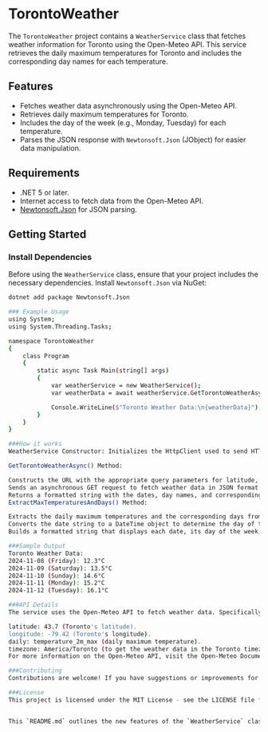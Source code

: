 # TorontoWeather

The `TorontoWeather` project contains a `WeatherService` class that fetches weather information for Toronto using the Open-Meteo API. This service retrieves the daily maximum temperatures for Toronto and includes the corresponding day names for each temperature.

## Features

- Fetches weather data asynchronously using the Open-Meteo API.
- Retrieves daily maximum temperatures for Toronto.
- Includes the day of the week (e.g., Monday, Tuesday) for each temperature.
- Parses the JSON response with `Newtonsoft.Json` (JObject) for easier data manipulation.

## Requirements

- .NET 5 or later.
- Internet access to fetch data from the Open-Meteo API.
- [Newtonsoft.Json](https://www.nuget.org/packages/Newtonsoft.Json/) for JSON parsing.

## Getting Started

### Install Dependencies

Before using the `WeatherService` class, ensure that your project includes the necessary dependencies. Install `Newtonsoft.Json` via NuGet:

```bash
dotnet add package Newtonsoft.Json

### Example Usage
using System;
using System.Threading.Tasks;

namespace TorontoWeather
{
    class Program
    {
        static async Task Main(string[] args)
        {
            var weatherService = new WeatherService();
            var weatherData = await weatherService.GetTorontoWeatherAsync();

            Console.WriteLine($"Toronto Weather Data:\n{weatherData}");
        }
    }
}

###How it works
WeatherService Constructor: Initializes the HttpClient used to send HTTP requests.

GetTorontoWeatherAsync() Method:

Constructs the URL with the appropriate query parameters for latitude, longitude, daily max temperature, and timezone.
Sends an asynchronous GET request to fetch weather data in JSON format.
Returns a formatted string with the dates, day names, and corresponding maximum temperatures.
ExtractMaxTemperaturesAndDays() Method:

Extracts the daily maximum temperatures and the corresponding days from the parsed JSON response.
Converts the date string to a DateTime object to determine the day of the week.
Builds a formatted string that displays each date, its day of the week, and its corresponding maximum temperature in Celsius.

###Sample Output
Toronto Weather Data:
2024-11-08 (Friday): 12.3°C
2024-11-09 (Saturday): 13.5°C
2024-11-10 (Sunday): 14.6°C
2024-11-11 (Monday): 15.2°C
2024-11-12 (Tuesday): 16.1°C

###API Details
The service uses the Open-Meteo API to fetch weather data. Specifically, it requests:

latitude: 43.7 (Toronto's latitude).
longitude: -79.42 (Toronto's longitude).
daily: temperature_2m_max (daily maximum temperature).
timezone: America/Toronto (to get the weather data in the Toronto timezone).
For more information on the Open-Meteo API, visit the Open-Meteo Documentation.

###Contributing
Contributions are welcome! If you have suggestions or improvements for this service, feel free to fork this repository and submit a pull request.

###License
This project is licensed under the MIT License - see the LICENSE file for details.


This `README.md` outlines the new features of the `WeatherService` class, highlighting the inclusion of day names alongside maximum temperatures. It includes the setup instructions, example usage, and sample output. Let me know if you need further modifications or additions!